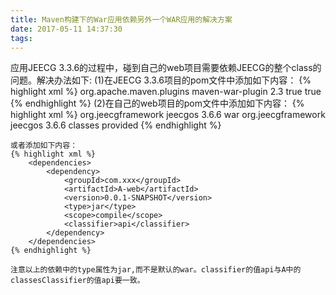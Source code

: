 ```yaml
---
title: Maven构建下的War应用依赖另外一个WAR应用的解决方案
date: 2017-05-11 14:37:30
tags:
---
```


应用JEECG 3.3.6的过程中，碰到自己的web项目需要依赖JEECG的整个class的问题。解决办法如下:
(1)在JEECG 3.3.6项目的pom文件中添加如下内容：
	{% highlight xml %}
			<!-- 把war包中的内容再打成一份 jar包 -->
			<plugin>
      			<groupId>org.apache.maven.plugins</groupId>
      			<artifactId>maven-war-plugin</artifactId>
      			<version>2.3</version>
      			<configuration>
       				<attachClasses>true</attachClasses><!-- 把class打包jar作为附件 -->
          			<archiveClasses>true</archiveClasses><!-- 把class打包jar -->
      			</configuration>
  			</plugin>
  	{% endhighlight %}
(2)在自己的web项目的pom文件中添加如下内容：
	{% highlight xml %}
	<dependency>
        <groupId>org.jeecgframework</groupId>
        <artifactId>jeecgos</artifactId>
        <version>3.6.6</version>
        <type>war</type>
    </dependency>
    <dependency>
        <groupId>org.jeecgframework</groupId>
        <artifactId>jeecgos</artifactId>
        <version>3.6.6</version>
        <classifier>classes</classifier>
        <scope>provided</scope>
    </dependency>
	{% endhighlight %}


 	或者添加如下内容：
 	{% highlight xml %}
	    <dependencies>
			<dependency>
				<groupId>com.xxx</groupId>
				<artifactId>A-web</artifactId>
				<version>0.0.1-SNAPSHOT</version>
				<type>jar</type>
				<scope>compile</scope>
				<classifier>api</classifier>
			</dependency>
		</dependencies>
	{% endhighlight %}
	
    注意以上的依赖中的type属性为jar,而不是默认的war。classifier的值api与A中的classesClassifier的值api要一致。